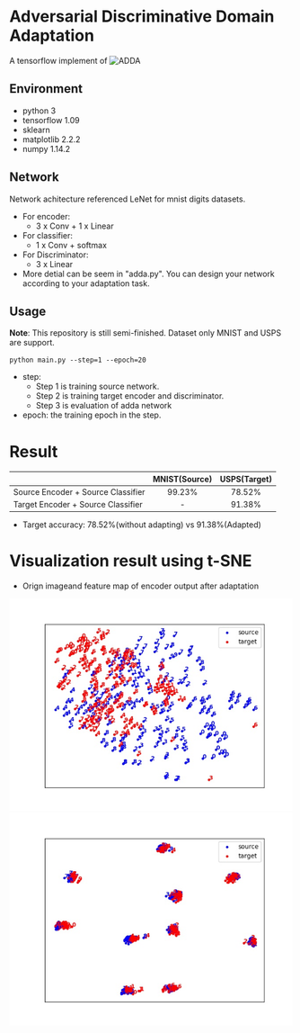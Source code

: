 # Adversarial Discriminative Domain Adaptation
A tensorflow implement of ![ADDA](cpipc.chinadegrees.cn)
## Environment
* python 3
* tensorflow 1.09
* sklearn
* matplotlib 2.2.2
* numpy 1.14.2

## Network
Network achitecture referenced LeNet for mnist digits datasets.
* For encoder:
    * 3 x Conv + 1 x Linear
* For classifier:
    * 1 x Conv + softmax
* For Discriminator:
    * 3 x Linear
* More detial can be seem in "adda.py". You can design your network according to your adaptation task.

## Usage
**Note**: This repository is still semi-finished. Dataset only MNIST and USPS are support. 
```
python main.py --step=1 --epoch=20
```
* step:
    * Step 1 is training source network.
    * Step 2 is training target encoder and discriminator.
    * Step 3 is evaluation of adda network
* epoch: the training epoch in the step.
  
# Result
||MNIST(Source)|USPS(Target)|
|:--|:--:|:--:|
|Source Encoder + Source Classifier|99.23%|78.52%|
|Target Encoder + Source Classifier|-|91.38%|
* Target accuracy: 78.52%(without adapting) vs 91.38%(Adapted)
# Visualization result using t-SNE
* Orign imageand feature map of encoder output after adaptation

![before](./result/Samples_before_adaptation.jpg)![after](./result/Samples_after_adaptation.jpg)
